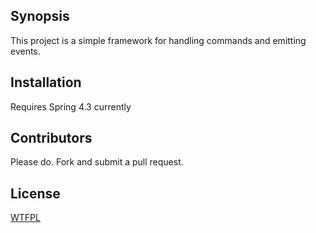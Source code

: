 ## Synopsis

This project is a simple framework for handling commands and emitting events.

## Installation

Requires Spring 4.3 currently

## Contributors

Please do. Fork and submit a pull request.

## License

[WTFPL](LICENSE.md)